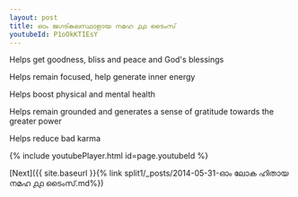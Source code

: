 ```yaml
---
layout: post
title: ഓം ജഗട്കലസ്ഥാളായ നമഹ ൧൧ ടൈംസ്
youtubeId: P1oOkKTIEsY
---
```

 
 
Helps get goodness, bliss and peace and God's blessings
 
Helps remain focused, help generate inner energy 
 
Helps boost physical and mental health 
 
Helps remain grounded and generates a sense of gratitude towards the greater power 
 
Helps reduce bad karma
 
 
 
 


{% include youtubePlayer.html id=page.youtubeId %}
 
[Next]({{ site.baseurl }}{% link  split1/_posts/2014-05-31-ഓം ലോക ഹിതായ നമഹ ൧൧ ടൈംസ്.md%})
 

